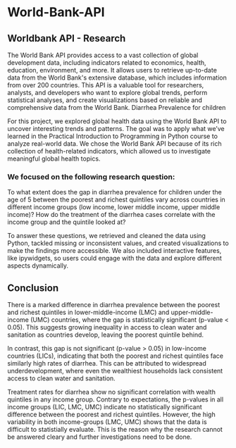 # World-Bank-API
## Worldbank API - Research

The World Bank API provides access to a vast collection of global development data, including indicators related to economics, health, education, environment, and more. It allows users to retrieve up-to-date data from the World Bank's extensive database, which includes information from over 200 countries. This API is a valuable tool for researchers, analysts, and developers who want to explore global trends, perform statistical analyses, and create visualizations based on reliable and comprehensive data from the World Bank.
Diarrhea Prevalence for children

For this project, we explored global health data using the World Bank API to uncover interesting trends and patterns. The goal was to apply what we’ve learned in the Practical Introduction to Programming in Python course to analyze real-world data. We chose the World Bank API because of its rich collection of health-related indicators, which allowed us to investigate meaningful global health topics.

### We focused on the following research question:

To what extent does the gap in diarrhea prevalence for children under the age of 5 between the poorest and richest quintiles vary across countries in different income groups (low income, lower middle income, upper middle income)? How do the treatment of the diarrhea cases correlate with the income group and the quintile looked at?

To answer these questions, we retrieved and cleaned the data using Python, tackled missing or inconsistent values, and created visualizations to make the findings more accessible. We also included interactive features, like ipywidgets, so users could engage with the data and explore different aspects dynamically.

## Conclusion

There is a marked difference in diarrhea prevalence between the poorest and richest quintiles in lower-middle-income (LMC) and upper-middle-income (UMC) countries, where the gap is statistically significant (p-value < 0.05). This suggests growing inequality in access to clean water and sanitation as countries develop, leaving the poorest quintile behind.

In contrast, this gap is not significant (p-value > 0.05) in low-income countries (LICs), indicating that both the poorest and richest quintiles face similarly high rates of diarrhea. This can be attributed to widespread underdevelopment, where even the wealthiest households lack consistent access to clean water and sanitation.

Treatment rates for diarrhea show no significant correlation with wealth quintiles in any income group. Contrary to expectations, the p-values in all income groups (LIC, LMC, UMC) indicate no statistically significant difference between the poorest and richest quintiles. However, the high variability in both income-groups (LMC, UMC) shows that the data is difficult to statistially evaluate. This is the reason why the research cannot be answered cleary and further investigations need to be done.
